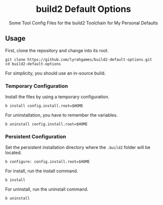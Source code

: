 <h1 align="center">
    build2 Default Options
</h1>

<p align="center">
    Some Tool Config Files for the build2 Toolchain for My Personal Defaults
</p>

## Usage
First, clone the repository and change into its root.

    git clone https://github.com/lyrahgames/build2-default-options.git
    cd build2-default-options

For simplicity, you should use an in-source build.

### Temporary Configuration
Install the files by using a temporary configuration.

    b install config.install.root=$HOME

For uninstallation, you have to remember the variables.

    b uninstall config.install.root=$HOME

### Persistent Configuration
Set the persistent installation directory where the `.build2` folder will be located.

    b configure: config.install.root=$HOME

For install, run the install command.

    b install

For uninstall, run the uninstall command.

    b uninstall

